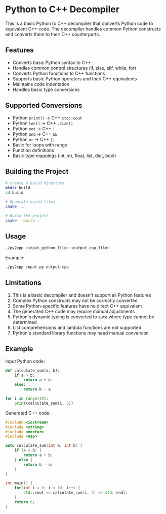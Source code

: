 # Python to C++ Decompiler

This is a basic Python to C++ decompiler that converts Python code to equivalent C++ code. The decompiler handles common Python constructs and converts them to their C++ counterparts.

## Features

- Converts basic Python syntax to C++
- Handles common control structures (if, else, elif, while, for)
- Converts Python functions to C++ functions
- Supports basic Python operators and their C++ equivalents
- Maintains code indentation
- Handles basic type conversions

## Supported Conversions

- Python `print()` → C++ `std::cout`
- Python `len()` → C++ `.size()`
- Python `not` → C++ `!`
- Python `and` → C++ `&&`
- Python `or` → C++ `||`
- Basic for loops with range
- Function definitions
- Basic type mappings (int, str, float, list, dict, bool)

## Building the Project

```bash
# Create a build directory
mkdir build
cd build

# Generate build files
cmake ..

# Build the project
cmake --build .
```

## Usage

```bash
./py2cpp <input_python_file> <output_cpp_file>
```

Example:
```bash
./py2cpp input.py output.cpp
```

## Limitations

1. This is a basic decompiler and doesn't support all Python features
2. Complex Python constructs may not be correctly converted
3. Some Python-specific features have no direct C++ equivalent
4. The generated C++ code may require manual adjustments
5. Python's dynamic typing is converted to `auto` where type cannot be determined
6. List comprehensions and lambda functions are not supported
7. Python's standard library functions may need manual conversion

## Example

Input Python code:
```python
def calculate_sum(a, b):
    if a > b:
        return a + b
    else:
        return b - a

for i in range(10):
    print(calculate_sum(i, 5))
```

Generated C++ code:
```cpp
#include <iostream>
#include <string>
#include <vector>
#include <map>

auto calculate_sum(int a, int b) {
    if (a > b) {
        return a + b;
    } else {
        return b - a;
    }
}

int main() {
    for(int i = 0; i < 10; i++) {
        std::cout << calculate_sum(i, 5) << std::endl;
    }
    return 0;
}
``` 
